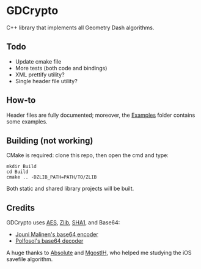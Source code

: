 # GDCrypto
C++ library that implements all Geometry Dash algorithms.
## Todo
* Update cmake file
* More tests (both code and bindings)
* XML prettify utility?
* Single header file utility?
## How-to
Header files are fully documented; moreover, the [Examples](Examples) folder contains some examples.
## Building (not working)
CMake is required: clone this repo, then open the cmd and type:
```
mkdir Build
cd Build
cmake .. -DZLIB_PATH=PATH/TO/ZLIB
```
Both static and shared library projects will be built.
## Credits
GDCrypto uses [AES](https://github.com/kokke/tiny-AES-c), [Zlib](https://github.com/madler/zlib), [SHA1](https://github.com/vog/sha1), and Base64:
* [Jouni Malinen's base64 encoder](http://web.mit.edu/freebsd/head/contrib/wpa/src/utils/base64.c)
* [Polfosol's base64 decoder](https://stackoverflow.com/a/37109258)

A huge thanks to [Absolute](https://github.com/absoIute) and [MgostIH](https://github.com/mgostIH), who helped me studying the iOS savefile algorithm.